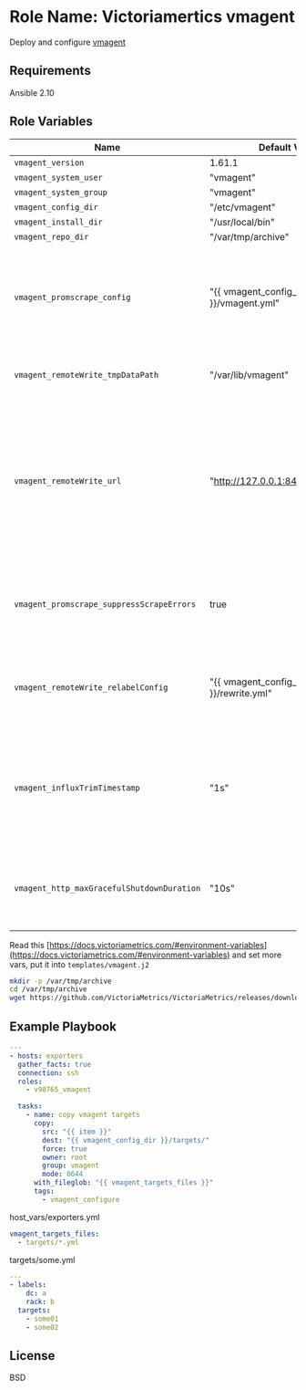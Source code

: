 Role Name: Victoriamertics vmagent
=========

Deploy and configure [vmagent](https://victoriametrics.github.io/vmagent.html)

Requirements
------------

Ansible 2.10

Role Variables
--------------

Name | Default Value | Description
---|---|---
`vmagent_version` |  1.61.1 | current version
`vmagent_system_user` |  "vmagent" | 
`vmagent_system_group` |  "vmagent" | 
`vmagent_config_dir` |  "/etc/vmagent" | 
`vmagent_install_dir` |  "/usr/local/bin" | 
`vmagent_repo_dir` |  "/var/tmp/archive" | 
`vmagent_promscrape_config` |  "{{ vmagent_config_dir }}/vmagent.yml" | Optional path to Prometheus config file with 'scrape_configs' section containing targets to scrape. See [how-to-scrape-prometheus-exporters-such-as-node-exporter](https://victoriametrics.github.io/#how-to-scrape-prometheus-exporters-such-as-node-exporter) for details
`vmagent_remoteWrite_tmpDataPath` |  "/var/lib/vmagent" | Path to directory where temporary data for remote write component is stored
`vmagent_remoteWrite_url` |  "http://127.0.0.1:8428/api/v1/write" | Remote storage URL to write data to. It must support Prometheus remote_write API. It is recommended using VictoriaMetrics as remote storage. Example url: http://<victoriametrics-host>:8428/api/v1/write . Pass multiple -remoteWrite.url flags in order to write data concurrently to multiple remote storage systems
`vmagent_promscrape_suppressScrapeErrors` |  true |  Whether to suppress scrape errors logging. The last error for each target is always available at '/targets' page even if scrape errors logging is suppressed
`vmagent_remoteWrite_relabelConfig` |  "{{ vmagent_config_dir }}/rewrite.yml" | Optional path to file with relabel_config entries. These entries are applied to all the metrics before sending them to -remoteWrite.url. See [relabeling](https://victoriametrics.github.io/vmagent.html#relabeling) for details
`vmagent_influxTrimTimestamp` |  "1s" | Trim timestamps for Influx line protocol data to this duration. Minimum practical duration is 1ms. Higher duration (i.e. 1s) may be used for reducing disk space usage for timestamp data (default 1ms)
`vmagent_http_maxGracefulShutdownDuration` |  "10s" | The maximum duration for graceful shutdown of HTTP server. Highly loaded server may require increased value for graceful shutdown (default 7s)

Read this [https://docs.victoriametrics.com/#environment-variables](https://docs.victoriametrics.com/#environment-variables) аnd set more vars, put it into `templates/vmagent.j2`

```sh
mkdir -p /var/tmp/archive
cd /var/tmp/archive
wget https://github.com/VictoriaMetrics/VictoriaMetrics/releases/download/v1.61.1/vmutils-amd64-v1.61.1.tar.gz
```

Example Playbook
----------------

```yaml
---
- hosts: exporters
  gather_facts: true
  connection: ssh
  roles:
    - v98765_vmagent

  tasks:
    - name: copy vmagent targets
      copy:
        src: "{{ item }}"
        dest: "{{ vmagent_config_dir }}/targets/"
        force: true
        owner: root
        group: vmagent
        mode: 0644
      with_fileglob: "{{ vmagent_targets_files }}"
      tags:
        - vmagent_configure
```
host_vars/exporters.yml
```yaml
vmagent_targets_files:
  - targets/*.yml
```
targets/some.yml
```yaml
---
- labels:
    dc: a
    rack: b
  targets:
    - some01
    - some02
```

License
-------

BSD
